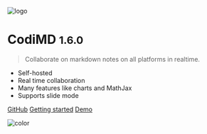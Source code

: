 ![logo](_images/icon.png)

# CodiMD <small>1.6.0</small>

> Collaborate on markdown notes on all platforms in realtime.

- Self-hosted
- Real time collaboration
- Many features like charts and MathJax
- Supports slide mode

[GitHub](https://github.com/codimd/server)
[Getting started](#codimd)
[Demo](https://demo.codimd.org)

![color](#333)
